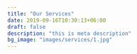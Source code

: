 ```yaml
---
title: "Our Services"
date: 2019-09-16T10:30:13+06:00
draft: false
description: "this is meta description"
bg_image: "images/services/1.jpg"
---
```


